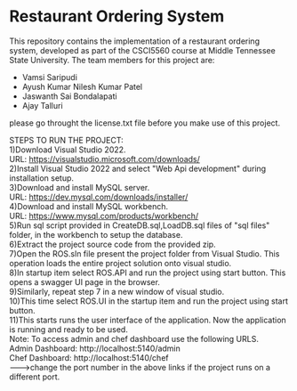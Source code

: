 # Restaurant Ordering System
This repository contains the implementation of a restaurant ordering system, developed as part of the CSCI5560 course at Middle Tennessee State University. The team members for this project are:

- Vamsi Saripudi
- Ayush Kumar Nilesh Kumar Patel
- Jaswanth Sai Bondalapati
- Ajay Talluri

please go throught the license.txt file before you make use of this project.

STEPS TO RUN THE PROJECT:<br>
1)Download Visual Studio 2022.<br>
	URL: https://visualstudio.microsoft.com/downloads/<br>
 2)Install Visual Studio 2022 and select "Web Api development" during installation setup.<br>
 3)Download and install MySQL server. <br>
 	URL: https://dev.mysql.com/downloads/installer/<br>
4)Download and install MySQL workbench. <br>
	URL: https://www.mysql.com/products/workbench/<br>
5)Run sql script provided in CreateDB.sql,LoadDB.sql files of "sql files" folder, in the workbench to setup the database.<br>
6)Extract the project source code from the provided zip.<br>
7)Open the ROS.sln file present the project folder from Visual Studio. This operation loads the entire project solution onto visual studio.<br>
8)In startup item select ROS.API and run the project using start button. This opens a swagger UI page in the browser.<br>
9)Similarly, repeat step 7 in a new window of visual studio.<br>
10)This time select ROS.UI in the startup item and run the project using start button.<br>
11)This starts runs the user interface of the application. Now the application is running and ready to be used.<br>
Note: To access admin and chef dashboard use the following URLS.<br>
	Admin Dashboard: http://localhost:5140/admin<br>
 	Chef Dashboard: http://localhost:5140/chef<br>
  	--->change the port number in the above links if the project runs on a different port.<br>

